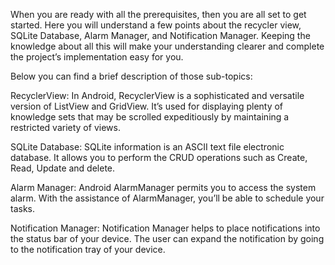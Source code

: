 When you are ready with all the prerequisites, then you are all set to get started. Here you will understand a few points about the recycler view, SQLite Database, Alarm Manager, and Notification Manager. Keeping the knowledge about all this will make your understanding clearer and complete the project’s implementation easy for you.

Below you can find a brief description of those sub-topics:

RecyclerView:
In Android, RecyclerView is a sophisticated and versatile version of ListView and GridView. It’s used for displaying plenty of knowledge sets that may be scrolled expeditiously by maintaining a restricted variety of views.

SQLite Database:
SQLite information is an ASCII text file electronic database. It allows you to perform the CRUD operations such as Create, Read, Update and delete.

Alarm Manager:
Android AlarmManager permits you to access the system alarm. With the assistance of AlarmManager, you’ll be able to schedule your tasks.

Notification Manager:
Notification Manager helps to place notifications into the status bar of your device. The user can expand the notification by going to the notification tray of your device.
